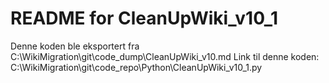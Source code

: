 # README for CleanUpWiki_v10_1
Denne koden ble eksportert fra C:\WikiMigration\git\code_dump\CleanUpWiki_v10.md
Link til denne koden: C:\WikiMigration\git\code_repo\Python\CleanUpWiki_v10_1.py
